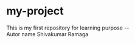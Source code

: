 # my-project
This is my first repository for learning purpose --
<br>
Autor name Shivakumar Ramaga
<br>


